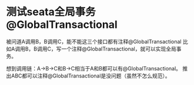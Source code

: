 # 测试seata全局事务@GlobalTransactional

被问道A调用B，B调用C，能不能这三个接口都有注释@GlobalTransactional
比如A调用B，B调用C，写一个注释@GlobalTransactional，就可以实现全局事务。

想到调用链：A->B->C和B->C相当于A和B都可以有@GlobalTransactional。
推出ABC都可以注释@GlobalTransactional是没问题（虽然不怎么规范）。
